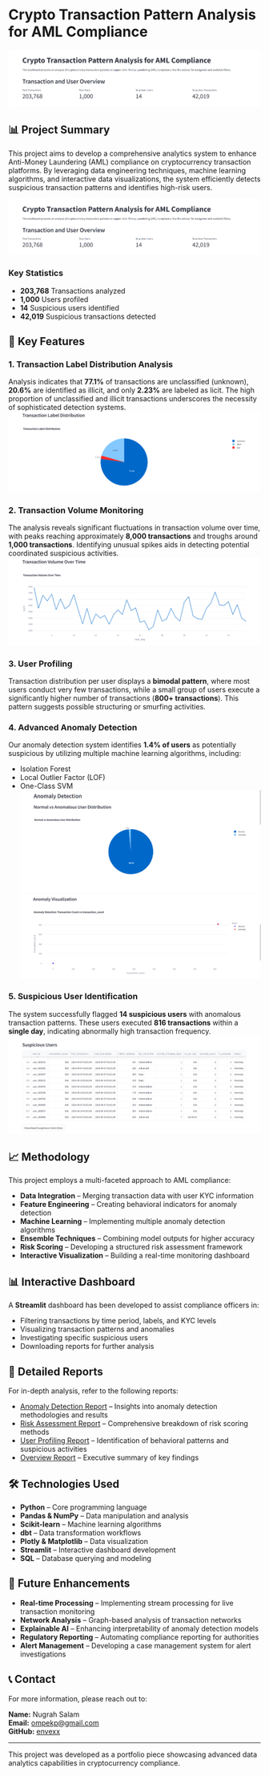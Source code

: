 # Crypto Transaction Pattern Analysis for AML Compliance

![Deskripsi Gambar](reports/1.png)

## 📊 Project Summary
This project aims to develop a comprehensive analytics system to enhance Anti-Money Laundering (AML) compliance on cryptocurrency transaction platforms. By leveraging data engineering techniques, machine learning algorithms, and interactive data visualizations, the system efficiently detects suspicious transaction patterns and identifies high-risk users.

![Deskripsi Gambar](reports/1.png)
### Key Statistics
- **203,768** Transactions analyzed  
- **1,000** Users profiled  
- **14** Suspicious users identified  
- **42,019** Suspicious transactions detected  

## 🔎 Key Features
### 1. Transaction Label Distribution Analysis  
Analysis indicates that **77.1%** of transactions are unclassified (unknown), **20.6%** are identified as illicit, and only **2.23%** are labeled as licit. The high proportion of unclassified and illicit transactions underscores the necessity of sophisticated detection systems.
![Deskripsi Gambar](reports/2.png)
### 2. Transaction Volume Monitoring  
The analysis reveals significant fluctuations in transaction volume over time, with peaks reaching approximately **8,000 transactions** and troughs around **1,000 transactions**. Identifying unusual spikes aids in detecting potential coordinated suspicious activities.
![Deskripsi Gambar](reports/3.png)
### 3. User Profiling  
Transaction distribution per user displays a **bimodal pattern**, where most users conduct very few transactions, while a small group of users execute a significantly higher number of transactions (**800+ transactions**). This pattern suggests possible structuring or smurfing activities.

### 4. Advanced Anomaly Detection  
Our anomaly detection system identifies **1.4% of users** as potentially suspicious by utilizing multiple machine learning algorithms, including:
- Isolation Forest
- Local Outlier Factor (LOF)
- One-Class SVM
![Deskripsi Gambar](reports/6.png)
![Deskripsi Gambar](reports/7.png)
### 5. Suspicious User Identification  
The system successfully flagged **14 suspicious users** with anomalous transaction patterns. These users executed **816 transactions** within a **single day**, indicating abnormally high transaction frequency.
![Deskripsi Gambar](reports/8.png)

## 📈 Methodology
This project employs a multi-faceted approach to AML compliance:
- **Data Integration** – Merging transaction data with user KYC information
- **Feature Engineering** – Creating behavioral indicators for anomaly detection
- **Machine Learning** – Implementing multiple anomaly detection algorithms
- **Ensemble Techniques** – Combining model outputs for higher accuracy
- **Risk Scoring** – Developing a structured risk assessment framework
- **Interactive Visualization** – Building a real-time monitoring dashboard

## 📊 Interactive Dashboard
A **Streamlit** dashboard has been developed to assist compliance officers in:
- Filtering transactions by time period, labels, and KYC levels
- Visualizing transaction patterns and anomalies
- Investigating specific suspicious users
- Downloading reports for further analysis

## 📑 Detailed Reports
For in-depth analysis, refer to the following reports:
- [Anomaly Detection Report](reports/anomaly_report.pdf) – Insights into anomaly detection methodologies and results
- [Risk Assessment Report](reports/risk_report.pdf) – Comprehensive breakdown of risk scoring methods
- [User Profiling Report](reports/user_profile.pdf) – Identification of behavioral patterns and suspicious activities
- [Overview Report](reports/overview.pdf) – Executive summary of key findings

## 🛠️ Technologies Used
- **Python** – Core programming language
- **Pandas & NumPy** – Data manipulation and analysis
- **Scikit-learn** – Machine learning algorithms
- **dbt** – Data transformation workflows
- **Plotly & Matplotlib** – Data visualization
- **Streamlit** – Interactive dashboard development
- **SQL** – Database querying and modeling

## 🚀 Future Enhancements
- **Real-time Processing** – Implementing stream processing for live transaction monitoring
- **Network Analysis** – Graph-based analysis of transaction networks
- **Explainable AI** – Enhancing interpretability of anomaly detection models
- **Regulatory Reporting** – Automating compliance reporting for authorities
- **Alert Management** – Developing a case management system for alert investigations

## 📞 Contact
For more information, please reach out to:

**Name:** Nugrah Salam  
**Email:** ompekp@gmail.com  
**GitHub:** [envexx](https://github.com/envexx)

---
This project was developed as a portfolio piece showcasing advanced data analytics capabilities in cryptocurrency compliance.

